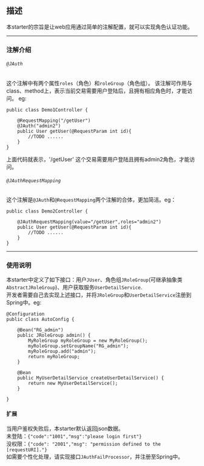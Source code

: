 ## 描述
本starter的宗旨是让web应用通过简单的注解配置，就可以实现角色认证功能。
***

### 注解介绍

###### `@JAuth`
这个注解中有两个属性`roles`（角色）和`roleGroup`（角色组）。
该注解可作用与class、method上，表示当前交易需要用户登陆后，且拥有相应角色时，才能访问。
eg:  
```
public class Demo1Controller {
    
    @RequestMapping("/getUser")
    @JAuth("admin2")
    public User getUser(@RequestParam int id){
        //TODO ......
    }
}
```
上面代码就表示，'/getUser' 这个交易需要用户登陆且拥有admin2角色，才能访问。


###### `@JAuthRequestMapping` 
这个注解是`@JAuth`和`@RequestMapping`两个注解的合体，更加简洁。eg：
```
public class Demo2Controller {
    
    @JAuthRequestMapping(value="/getUser",roles="admin2")
    public User getUser(@RequestParam int id){
        //TODO ......
    }
}
```
***

### 使用说明
本starter中定义了如下接口：用户`JUser`、角色组`JRoleGroup`(可继承抽象类`AbstractJRoleGroup`)、用户获取服务`UserDetailService`.  
开发者需要自己去实现上述接口，并将`JRoleGroup`和`UserDetailService`注册到Spring中。eg:  
```
@Configuration
public class AutoConfig {

    @Bean("RG_admin")
    public JRoleGroup admin() {
        MyRoleGroup myRoleGroup = new MyRoleGroup();
        myRoleGroup.setGroupName("RG_admin");
        myRoleGroup.add("admin");
        return myRoleGroup;
    }

    @Bean
    public MyUserDetailService createUserDetailService() {
        return new MyUserDetailService();
    }

}
```
#### 扩展
当用户鉴权失败后，本starter默认返回json数据。  
未登陆：`{"code":"1001","msg":"please login first"}`  
没权限：`{"code": "2001","msg": "permission defined to the [requestURI]."}`  
如需要个性化处理，请实现接口`JAuthFailProcessor`，并注册至Spring中。
 

